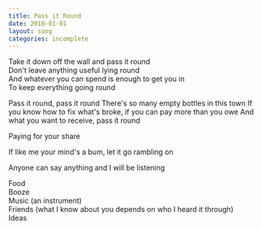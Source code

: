 ```yaml
---
title: Pass it Round
date: 2010-01-01
layout: song
categories: incomplete
---
```

Take it down off the wall and pass it round  
Don't leave anything useful lying round  
And whatever you can spend is enough to get you in  
To keep everything going round

<div class="chorus">Pass it round, pass it round  
There's so many empty bottles in this town  
If you know how to fix what's broke, if you can pay more than you owe  
And what you want to receive, pass it round</div>

Paying for your share

If like me your mind's a bum, let it go rambling on

Anyone can say anything and I will be listening

Food  
Booze  
Music (an instrument)  
Friends (what I know about you depends on who I heard it through)  
Ideas
